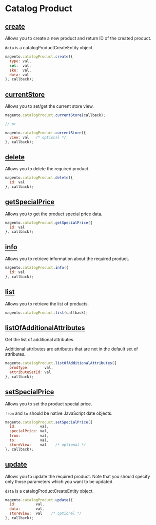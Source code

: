 # Catalog Product

## [create](http://www.magentocommerce.com/api/soap/catalog/catalogProduct/catalog_product.create.html)

Allows you to create a new product and return ID of the created product.

`data` is a catalogProductCreateEntity object.

```js
magento.catalogProduct.create({
  type: val,
  set:  val,
  sku:  val,
  data: val
}, callback);
```

## [currentStore](http://www.magentocommerce.com/api/soap/catalog/catalogProduct/catalog_product.currentStore.html)

Allows you to set/get the current store view.

```js
magento.catalogProduct.currentStore(callback);

// or

magento.catalogProduct.currentStore({
  view: val   /* optional */
}, callback);
```

## [delete](http://www.magentocommerce.com/api/soap/catalog/catalogProduct/catalog_product.delete.html)

Allows you to delete the required product.

```js
magento.catalogProduct.delete({
  id: val
}, callback);
```

## [getSpecialPrice](http://www.magentocommerce.com/api/soap/catalog/catalogProduct/catalog_product.getSpecialPrice.html)

Allows you to get the product special price data.

```js
magento.catalogProduct.getSpecialPrice({
  id: val
}, callback);
```

## [info](http://www.magentocommerce.com/api/soap/catalog/catalogProduct/catalog_product.info.html)

Allows you to retrieve information about the required product.

```js
magento.catalogProduct.info({
  id: val
}, callback);
```

## [list](http://www.magentocommerce.com/api/soap/catalog/catalogProduct/catalog_product.list.html)

Allows you to retrieve the list of products.

```js
magento.catalogProduct.list(callback);
```

## [listOfAdditionalAttributes](http://www.magentocommerce.com/api/soap/catalog/catalogProduct/catalog_product.listOfAdditionalAttributes.html)

Get the list of additional attributes.

Additional attributes are attributes that are not in the default set of attributes.

```js
magento.catalogProduct.listOfAdditionalAttributes({
  prodType:       val,
  attributeSetId: val
}, callback);
```

## [setSpecialPrice](http://www.magentocommerce.com/api/soap/catalog/catalogProduct/catalog_product.setSpecialPrice.html)

Allows you to set the product special price.

`from` and `to` should be native JavaScript date objects.

```js
magento.catalogProduct.setSpecialPrice({
  id:           val,
  specialPrice: val,
  from:         val,
  to:           val,
  storeView:    val    /* optional */
}, callback);
```

## [update](http://www.magentocommerce.com/api/soap/catalog/catalogProduct/catalog_product.update.html)

Allows you to update the required product. Note that you should specify only those parameters which you want to be updated.

`data` is a catalogProductCreateEntity object.

```js
magento.catalogProduct.update({
  id:         val,
  data:       val,
  storeView:  val    /* optional */
}, callback);
```